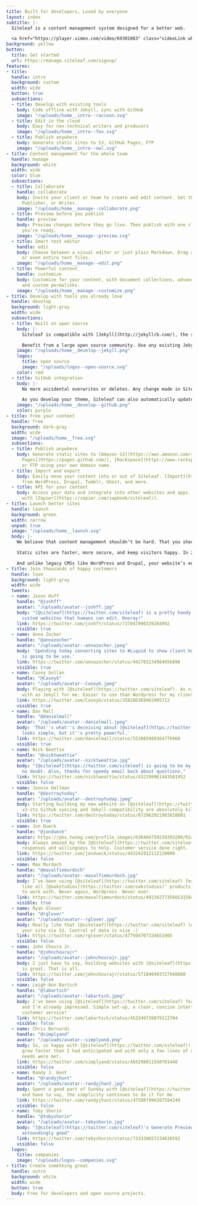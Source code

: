 ```yaml
---
title: Built for developers, Loved by everyone
layout: index
subtitle: |-
  Siteleaf is a content management system designed for a better web.

  <a href="https://player.vimeo.com/video/69301083" class="videoLink white"><svg class="icon icon--play white" x="0px" y="0px" viewBox="0 0 24 24" xml:space="preserve"><g><path d="M21.3,12c0,5.1-4.2,9.3-9.3,9.3S2.7,17.1,2.7,12S6.9,2.7,12,2.7S21.3,6.9,21.3,12z M20,12c0-4.4-3.6-8-8-8s-8,3.6-8,8 s3.6,8,8,8S20,16.4,20,12z M9.3,8l7.3,4l-7.3,4V8z M10.7,13.7l3.2-1.7l-3.2-1.7V13.7z"/></g></svg>Watch the intro</a>
background: yellow
button:
  title: Get started
  url: https://manage.siteleaf.com/signup/
features:
- title: 
  handle: intro
  background: custom
  width: wide
  button: true
  subsections:
  - title: Develop with existing tools
    body: Code offline with Jekyll, sync with GitHub
    image: "/uploads/home__intro--raccoon.svg"
  - title: Edit in the cloud
    body: Easy for non-technical writers and producers
    image: "/uploads/home__intro--fox.svg"
  - title: Publish anywhere
    body: Generate static sites to S3, GitHub Pages, FTP
    image: "/uploads/home__intro--owl.svg"
- title: Content management for the whole team
  handle: manage
  background: white
  width: wide
  color: blue
  subsections:
  - title: Collaborate
    handle: collaborate
    body: Invite your client or team to create and edit content. Set them as Admin,
      Publisher, or Writer.
    image: "/uploads/home__manage--collaborate.png"
  - title: Preview before you publish
    handle: preview
    body: Preview changes before they go live. Then publish with one click whenever
      you’re ready.
    image: "/uploads/home__manage--preview.svg"
  - title: Smart text editor
    handle: edit
    body: Choose between a visual editor or just plain Markdown. Drag and drop images
      or even entire text files.
    image: "/uploads/home__manage--edit.png"
  - title: Powerful content
    handle: customize
    body: Customize for your content, with document collections, advanced metadata,
      and custom permalinks.
    image: "/uploads/home__manage--customize.png"
- title: Develop with tools you already love
  handle: develop
  background: light-gray
  width: wide
  subsections:
  - title: Built on open source
    body: |-
      Siteleaf is compatible with [Jekyll](http://jekyllrb.com/), the static site generator for over half a million websites running on GitHub Pages.

      Benefit from a large open source community. Use any existing Jekyll theme, or write your own using [Liquid](https://shopify.github.io/liquid/), [Sass](http://sass-lang.com/), and [CoffeeScript](http://coffeescript.org/). Develop locally and even offline.
    image: "/uploads/home__develop--jekyll.png"
    logos:
      title: open source
      image: "/uploads/logos--open-source.svg"
    color: red
  - title: GitHub integration
    body: |-
      No more accidental overwrites or deletes. Any change made in Siteleaf can be synced to [GitHub](https://github.com/), where you can see a log of edits and roll back to any state, giving you a time machine for your content.

      As you develop your theme, Siteleaf can also automatically update to reflect your GitHub commits. Fits right into your existing workflow.
    image: "/uploads/home__develop--github.png"
    color: purple
- title: Free your content
  handle: free
  background: dark-gray
  width: wide
  image: "/uploads/home__free.svg"
  subsections:
  - title: Publish anywhere
    body: Generate static sites to [Amazon S3](https://aws.amazon.com/s3/), [GitHub
      Pages](https://pages.github.com/), [Rackspace](https://www.rackspace.com/),
      or FTP using your own domain name.
  - title: Import and export
    body: Easily move your content into or out of Siteleaf. [Import](http://import.jekyllrb.com/)
      from WordPress, Drupal, Tumblr, Ghost, and more.
  - title: API for your content
    body: Access your data and integrate into other websites and apps. Automate tasks
      with [Zapier](https://zapier.com/zapbook/siteleaf/).
- title: Launch better sites
  handle: launch
  background: green
  width: narrow
  unpad: true
  image: "/uploads/home__launch.svg"
  body: |-
    We believe that content management shouldn’t be hard. That you should be able to host your website wherever you want. That websites should be able to outlive their CMS. Our tools should be simplified, but never dumbed down.

    Static sites are faster, more secure, and keep visitors happy. In 2009, Amazon demonstrated that [every 100 milliseconds of latency resulted in a 1% loss in sales](http://www.fastcompany.com/1825005/how-one-second-could-cost-amazon-16-billion-sales).

    And unlike legacy CMSs like WordPress and Drupal, your website’s entire source code and content are completely portable, so you won’t be locked into a particular service. An Open Web is a better web.
- title: Join thousands of happy customers
  handle: love
  background: light-gray
  width: wide
  tweets:
  - name: Jason Huff
    handle: "@jsnhff"
    avatar: "/uploads/avatar--jsnhff.jpg"
    body: "[@siteleaf](https://twitter.com/siteleaf) is a pretty handy tool for making
      custom websites that humans can edit. Hooray!"
    link: https://twitter.com/jsnhff/status/737047990339284992
    visible: true
  - name: Anna Zocher
    handle: "@annazocher"
    avatar: "/uploads/avatar--annazocher.jpeg"
    body: 'Spending today converting sites to #Liquid to show client how great [@siteleaf](https://twitter.com/siteleaf)
      is going to be use.'
    link: https://twitter.com/annazocher/status/442702234984656896
    visible: true
  - name: Casey Gollan
    handle: "@CaseyG"
    avatar: "/uploads/avatar--CaseyG.jpeg"
    body: Playing with [@siteleaf](https://twitter.com/siteleaf). As nimble to build
      with as Jekyll for me. Easier to use than Wordpress for my client.
    link: https://twitter.com/CaseyG/status/358286369962995712
    visible: true
  - name: Dan Mall
    handle: "@danielmall"
    avatar: "/uploads/avatar--danielmall.jpeg"
    body: 'That''s what''s deceiving about [@siteleaf](https://twitter.com/siteleaf):
      looks simple, but it''s pretty powerful.'
    link: https://twitter.com/danielmall/status/551085989364776960
    visible: true
  - name: Nick Beattie
    handle: "@nicktweattie"
    avatar: "/uploads/avatar--nicktweattie.jpg"
    body: "[@siteleaf](https://twitter.com/siteleaf) is going to be my CMS of choice,
      no doubt. Also, thanks for speedy email back about questions."
    link: https://twitter.com/nicktweattie/status/432199961443581952
    visible: false
  - name: Jonnie Hallman
    handle: "@destroytoday"
    avatar: "/uploads/avatar--destroytoday.jpeg"
    body: Starting building my new website on [@siteleaf](https://twitter.com/siteleaf)
      v2—its Github syncing and Jekyll-compatibility are absolutely killer.
    link: https://twitter.com/destroytoday/status/672962921903820801
    visible: true
  - name: Jon Dueck
    handle: "@jondueck"
    avatar: https://pbs.twimg.com/profile_images/636404759239393280/R2zCmsun_400x400.jpg
    body: Always amazed by the [@Siteleaf](https://twitter.com/siteleaf) team’s quick
      responses and willingness to help. Customer service done right.
    link: https://twitter.com/jondueck/status/443241912112128000
    visible: false
  - name: Max Murdoch
    handle: "@maxalfiemurdoch"
    avatar: "/uploads/avatar--maxalfiemurdoch.jpg"
    body: I’ve been using [@siteleaf](https://twitter.com/siteleaf) for 30 mins and,
      like all [@oakstudios](https://twitter.com/oakstudios)’ products, it’s a dream
      to work with. Never again, Wordpress. Never ever.
    link: https://twitter.com/maxalfiemurdoch/status/492342773560131584
    visible: true
  - name: Ryan Glover
    handle: "@rglover"
    avatar: "/uploads/avatar--rglover.jpg"
    body: Really like that [@siteleaf](https://twitter.com/siteleaf) let's you host
      your site via S3. Control of data is nice :)
    link: https://twitter.com/rglover/status/477504707334651905
    visible: false
  - name: John Choura Jr.
    handle: "@johnchourajr"
    avatar: "/uploads/avatar--johnchourajr.jpg"
    body: I just have to say, building websites with [@siteleaf](https://twitter.com/siteleaf)
      is great. That is all.
    link: https://twitter.com/johnchourajr/status/571840493727948800
    visible: false
  - name: Leigh-Ann Bartsch
    handle: "@labartsch"
    avatar: "/uploads/avatar--labartsch.jpeg"
    body: I've been using [@siteleaf](https://twitter.com/siteleaf) for 15 minutes
      and I'm already impressed. Simple set-up, a clear, concise interface, and amazing
      customer service!
    link: https://twitter.com/labartsch/status/453249739879112704
    visible: false
  - name: Chris Bernardi
    handle: "@simplyand"
    avatar: "/uploads/avatar--simplyand.png"
    body: So, so happy with [@siteleaf](https://twitter.com/siteleaf)! Client needs
      grew faster than I had anticipated and with only a few lines of code changed,
      needs were met.
    link: https://twitter.com/simplyand/status/469298011550781440
    visible: false
  - name: Randy J. Hunt
    handle: "@randyjhunt"
    avatar: "/uploads/avatar--randyjhunt.jpg"
    body: Spent a good part of Sunday with [@siteleaf](https://twitter.com/siteleaf),
      and have to say, the simplicity continues to do it for me.
    link: https://twitter.com/randyjhunt/status/475987996387594240
    visible: false
  - name: Toby Shorin
    handle: "@tobyshorin"
    avatar: "/uploads/avatar--tobyshorin.jpg"
    body: "[@siteleaf](https://twitter.com/siteleaf)'s Generate Preview feature is
      astoundingly good"
    link: https://twitter.com/tobyshorin/status/733330657234030592
    visible: false
  logos:
    title: companies
    image: "/uploads/logos--companies.svg"
- title: Create something great
  handle: outro
  background: white
  width: wide
  button: true
  body: Free for developers and open source projects.
---
```


